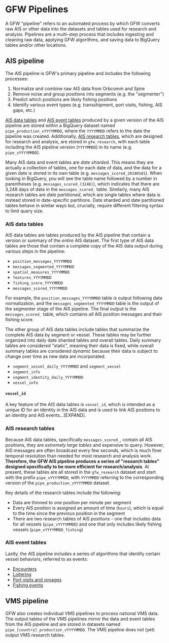 # GFW Pipelines

A GFW "pipeline" refers to an automated process by which GFW converts raw AIS or other data into the datasets and tables used for research and analysis. Pipelines are a multi-step process that includes ingesting and cleaning raw data, applying GFW algorithms, and saving data to BigQuery tables and/or other locations. 
 
## AIS pipeline

The AIS pipeline is GFW's primary pipeline and includes the following processes:

1. Normalize and combine raw AIS data from Orbcomm and Spire
2. Remove noise and group positions into segments (e.g. the "segmenter") 
3. Predict which positions are likely fishing positions
4. Identify various event types (e.g. transshipment, port visits, fishing, AIS gaps, etc.) 

[AIS data tables](#AIS-data-tables) and [AIS event tables](#AIS-event-tables) produced by a given version of the AIS pipeline are stored within a BigQuery dataset named `pipe_production_vYYYYMMDD`, where the `YYYYMMDD` refers to the date the pipeline was created. Additionally, [AIS research tables](#AIS-research-tables), which are designed for research and analysis, are stored in `gfw_research`, with each table including the AIS pipeline version (`YYYYMMDD`) in its name (e.g. `pipe_vYYYYMMDD`).  

Many AIS data and event tables are *date sharded*. This means they are actually a collection of tables, one for each date of data, and the data for a given date is stored in its own table (e.g. `messages_scored_20180101`). When looking in BigQuery, you will see the table name followed by a number in parentheses (e.g. `messages_scored_(3248)`), which indicates that there are 3,248 days of data in the `messages_scored_` table. Similarly, many AIS research tables are *date partitioned*, which are single tables where data is instead stored in date-specific partitions. Date sharded and date partitioned tables behave in similar ways but, crucially, require different filtering syntax to limit query size. 

### AIS data tables

AIS data tables are tables produced by the AIS pipeline that contain a version or summary of the *entire* AIS dataset. The first type of AIS data tables are those that contain a complete copy of the AIS data output during various steps in the pipeline: 

+ `position_messages_YYYYMMDD`
+ `messages_segmented_YYYYMMDD`
+ `spatial_measures_YYYYMMDD`
+ `features_YYYYMMDD`
+ `fishing_score_YYYYMMDD`
+ `messages_scored_YYYYMMDD`

For example, the `position_messages_YYYYMMDD` table is output following data normalization, and the `messages_segmented_YYYYMMDD` table is the output of the segmenter stage of the AIS pipeline. The final output is the `messages_scored_` table, which contains *all* AIS position messages and their fishing score.

The other group of AIS data tables include tables that summarize the complete AIS data by segment or vessel. These tables may be further organized into daily date sharded tables and overall tables. Daily summary tables are considered "static", meaning their data is fixed, while overall summary tables are considered *dynamic* because their data is subject to change over time as new data are incorporated.   

+ `segment_vessel_daily_YYYYMMDD` and `segment_vessel`
+ `segment_info`
+ `segment_identity_daily_YYYYMMDD`
+ `vessel_info`

#### `vessel_id`

A key feature of the AIS data tables is `vessel_id`, which is intended as a unique ID for an identity in the AIS data and is used to link AIS positions to an identity and AIS events...[EXPAND].

### AIS research tables

Because AIS data tables, specifically `messages_scored_`, contain all AIS positions, they are *extremely large tables* and expensive to query. However, AIS messages are often broadcast every few seconds, which is much finer temporal resolution than needed for most research and analysis work. **Therefore, the GFW AIS pipeline produces a series of "research tables" designed specifically to be more efficient for research/analysis**. At present, these tables are all stored in the `gfw_research` dataset and start with the prefix `pipe_vYYYYMMDD`, with `YYYYMMDD` referring to the corresponding version of the `pipe_production_vYYYYMMDD` dataset. 

Key details of the research tables include the following:
+ Data are thinned to one position per minute per segment
+ Every AIS position is assigned an amount of time (`hours`), which is equal to the time since the previous position in the segment
+ There are two research tables of AIS positions - one that includes data for all vessels (`pipe_vYYYYMMDD`) and one that only includes likely fishing vessels (`pipe_vYYYYMMDD_fishing`)

### AIS event tables

Lastly, the AIS pipeline includes a series of algorithms that identify certain vessel behaviors, referred to as events:
+ [Encounters](https://github.com/GlobalFishingWatch/bigquery-documentation-wf827/wiki/Encounters-(Soon-to-be-Updated))
+ [Loitering](https://github.com/GlobalFishingWatch/bigquery-documentation-wf827/wiki/Loitering)
+ [Port visits and voyages](https://github.com/GlobalFishingWatch/bigquery-documentation-wf827/wiki/Ports-and-voyages)
+ [Fishing events](https://github.com/GlobalFishingWatch/bigquery-documentation-wf827/wiki/Fishing-events)  

## VMS pipeline

GFW also creates individual VMS pipelines to process national VMS data. The output tables of the VMS pipelines mirror the data and event tables from the AIS pipeline and are stored in datasets named `pipe_[country]_production_vYYYYMMDD`. The VMS pipeline does not (yet) output VMS research tables.